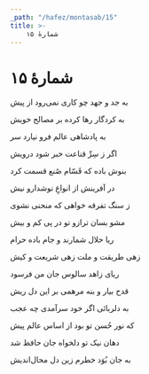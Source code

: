 ```yaml
---
_path: "/hafez/montasab/15"
title: >-
    شمارهٔ ۱۵
---
```

# شمارهٔ ۱۵

<div class="b" id="bn1"><div class="m1"><p>به جد و جهد چو کاری نمی‌رود از پیش</p></div>
<div class="m2"><p>به کردگار رها کرده بر مصالح خویش</p></div></div>
<div class="b" id="bn2"><div class="m1"><p>به پادشاهی عالم فرو نیارد سر</p></div>
<div class="m2"><p>اگر ز سِرِّ قناعت خبر شود درویش</p></div></div>
<div class="b" id="bn3"><div class="m1"><p>بنوش باده که قَسّام صُنع قسمت کرد</p></div>
<div class="m2"><p>در آفرینش از انواعِ نوشدارو نیش</p></div></div>
<div class="b" id="bn4"><div class="m1"><p>ز سنگ تفرقه خواهی که منحنی نشوی</p></div>
<div class="m2"><p>مشو بسان ترازو تو در پی کم و بیش</p></div></div>
<div class="b" id="bn5"><div class="m1"><p>ریا حلال شمارند و جام باده حرام</p></div>
<div class="m2"><p>زهی طریقت و ملت زهی شریعت و کیش</p></div></div>
<div class="b" id="bn6"><div class="m1"><p>ریای زاهد سالوس جان من فرسود</p></div>
<div class="m2"><p>قدح بیار و بنه مرهمی بر این دل ریش</p></div></div>
<div class="b" id="bn7"><div class="m1"><p>به دلربائی اگر خود سرآمدی چه عجب</p></div>
<div class="m2"><p>که نور حُسن تو بود از اساس عالم پیش</p></div></div>
<div class="b" id="bn8"><div class="m1"><p>دهان نیک تو دلخواه جان حافظ شد</p></div>
<div class="m2"><p>به جان بُوَد خطرم زین دل محال‌اندیش</p></div></div>
